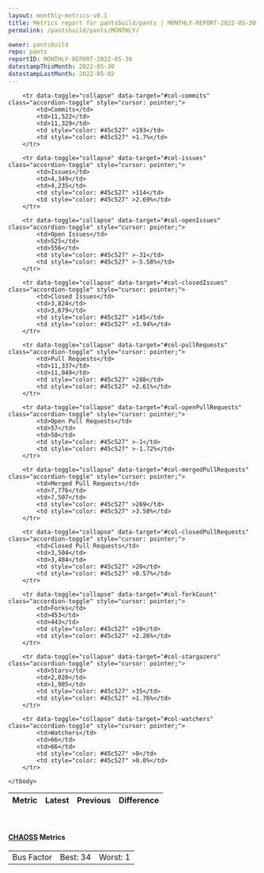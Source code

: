 ```yaml
---
layout: monthly-metrics-v0.1
title: Metrics report for pantsbuild/pants | MONTHLY-REPORT-2022-05-30 | 2022-05-30
permalink: /pantsbuild/pants/MONTHLY/

owner: pantsbuild
repo: pants
reportID: MONTHLY-REPORT-2022-05-30
datestampThisMonth: 2022-05-30
datestampLastMonth: 2022-05-02
---
```



<table class="table table-condensed" style="border-collapse:collapse;">
    <thead>
    <tr>
        <th>Metric</th>
        <th>Latest</th>
        <th>Previous</th>
        <th colspan="2" style="text-align: center;">Difference</th>
    </tr>
    </thead>
    <tbody>

        <tr data-toggle="collapse" data-target="#col-commits" class="accordion-toggle" style="cursor: pointer;">
            <td>Commits</td>
            <td>11,522</td>
            <td>11,329</td>
            <td style="color: #45c527" >193</td>
            <td style="color: #45c527" >1.7%</td>
        </tr>
        
        <tr data-toggle="collapse" data-target="#col-issues" class="accordion-toggle" style="cursor: pointer;">
            <td>Issues</td>
            <td>4,349</td>
            <td>4,235</td>
            <td style="color: #45c527" >114</td>
            <td style="color: #45c527" >2.69%</td>
        </tr>
        
        <tr data-toggle="collapse" data-target="#col-openIssues" class="accordion-toggle" style="cursor: pointer;">
            <td>Open Issues</td>
            <td>525</td>
            <td>556</td>
            <td style="color: #45c527" >-31</td>
            <td style="color: #45c527" >-5.58%</td>
        </tr>
        
        <tr data-toggle="collapse" data-target="#col-closedIssues" class="accordion-toggle" style="cursor: pointer;">
            <td>Closed Issues</td>
            <td>3,824</td>
            <td>3,679</td>
            <td style="color: #45c527" >145</td>
            <td style="color: #45c527" >3.94%</td>
        </tr>
        
        <tr data-toggle="collapse" data-target="#col-pullRequests" class="accordion-toggle" style="cursor: pointer;">
            <td>Pull Requests</td>
            <td>11,337</td>
            <td>11,049</td>
            <td style="color: #45c527" >288</td>
            <td style="color: #45c527" >2.61%</td>
        </tr>
        
        <tr data-toggle="collapse" data-target="#col-openPullRequests" class="accordion-toggle" style="cursor: pointer;">
            <td>Open Pull Requests</td>
            <td>57</td>
            <td>58</td>
            <td style="color: #45c527" >-1</td>
            <td style="color: #45c527" >-1.72%</td>
        </tr>
        
        <tr data-toggle="collapse" data-target="#col-mergedPullRequests" class="accordion-toggle" style="cursor: pointer;">
            <td>Merged Pull Requests</td>
            <td>7,776</td>
            <td>7,507</td>
            <td style="color: #45c527" >269</td>
            <td style="color: #45c527" >3.58%</td>
        </tr>
        
        <tr data-toggle="collapse" data-target="#col-closedPullRequests" class="accordion-toggle" style="cursor: pointer;">
            <td>Closed Pull Requests</td>
            <td>3,504</td>
            <td>3,484</td>
            <td style="color: #45c527" >20</td>
            <td style="color: #45c527" >0.57%</td>
        </tr>
        
        <tr data-toggle="collapse" data-target="#col-forkCount" class="accordion-toggle" style="cursor: pointer;">
            <td>Forks</td>
            <td>453</td>
            <td>443</td>
            <td style="color: #45c527" >10</td>
            <td style="color: #45c527" >2.26%</td>
        </tr>
        
        <tr data-toggle="collapse" data-target="#col-stargazers" class="accordion-toggle" style="cursor: pointer;">
            <td>Stars</td>
            <td>2,020</td>
            <td>1,985</td>
            <td style="color: #45c527" >35</td>
            <td style="color: #45c527" >1.76%</td>
        </tr>
        
        <tr data-toggle="collapse" data-target="#col-watchers" class="accordion-toggle" style="cursor: pointer;">
            <td>Watchers</td>
            <td>66</td>
            <td>66</td>
            <td style="color: #45c527" >0</td>
            <td style="color: #45c527" >0.0%</td>
        </tr>
        
    </tbody>
</table>
<br>
<h4><a target="_blank" href="https://chaoss.community/">CHAOSS</a> Metrics</h4>

<table class="table table-condensed" style="border-collapse:collapse;">
    <tbody>
        <td>Bus Factor</td>
        <td>Best: 34</td>
        <td>Worst: 1</td>
    </tbody>
</table>
